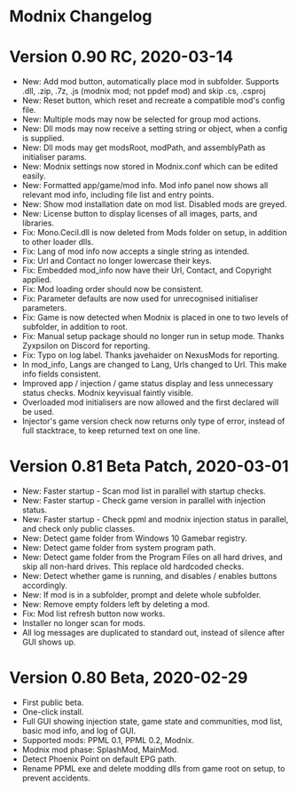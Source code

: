 # Modnix Changelog

# Version 0.90 RC, 2020-03-14

* New: Add mod button, automatically place mod in subfolder. Supports .dll, .zip, .7z, .js (modnix mod; not ppdef mod) and skip .cs, .csproj
* New: Reset button, which reset and recreate a compatible mod's config file.
* New: Multiple mods may now be selected for group mod actions.
* New: Dll mods may now receive a setting string or object, when a config is supplied.
* New: Dll mods may get modsRoot, modPath, and assemblyPath as initialiser params.
* New: Modnix settings now stored in Modnix.conf which can be edited easily.
* New: Formatted app/game/mod info.  Mod info panel now shows all relevant mod info, including file list and entry points.
* New: Show mod installation date on mod list.  Disabled mods are greyed.
* New: License button to display licenses of all images, parts, and libraries.
* Fix: Mono.Cecil.dll is now deleted from Mods folder on setup, in addition to other loader dlls.
* Fix: Lang of mod info now accepts a single string as intended.
* Fix: Url and Contact no longer lowercase their keys.
* Fix: Embedded mod_info now have their Url, Contact, and Copyright applied.
* Fix: Mod loading order should now be consistent.
* Fix: Parameter defaults are now used for unrecognised initialiser parameters.
* Fix: Game is now detected when Modnix is placed in one to two levels of subfolder, in addition to root.
* Fix: Manual setup package should no longer run in setup mode. Thanks Zyxpsilon on Discord for reporting.
* Fix: Typo on log label. Thanks javehaider on NexusMods for reporting.
* In mod_info, Langs are changed to Lang, Urls changed to Url.  This make info fields consistent.
* Improved app / injection / game status display and less unnecessary status checks.  Modnix keyvisual faintly visible.
* Overloaded mod initialisers are now allowed and the first declared will be used.
* Injector's game version check now returns only type of error, instead of full stacktrace, to keep returned text on one line.

# Version 0.81 Beta Patch, 2020-03-01

* New: Faster startup - Scan mod list in parallel with startup checks.
* New: Faster startup - Check game version in parallel with injection status.
* New: Faster startup - Check ppml and modnix injection status in parallel, and check only public classes.
* New: Detect game folder from Windows 10 Gamebar registry.
* New: Detect game folder from system program path.
* New: Detect game folder from the Program Files on all hard drives, and skip all non-hard drives.  This replace old hardcoded checks.
* New: Detect whether game is running, and disables / enables buttons accordingly.
* New: If mod is in a subfolder, prompt and delete whole subfolder.
* New: Remove empty folders left by deleting a mod.
* Fix: Mod list refresh button now works.
* Installer no longer scan for mods.
* All log messages are duplicated to standard out, instead of silence after GUI shows up.

# Version 0.80 Beta, 2020-02-29

* First public beta.
* One-click install.
* Full GUI showing injection state, game state and communities, mod list, basic mod info, and log of GUI.
* Supported mods: PPML 0.1, PPML 0.2, Modnix.
* Modnix mod phase: SplashMod, MainMod.
* Detect Phoenix Point on default EPG path.
* Rename PPML exe and delete modding dlls from game root on setup, to prevent accidents.